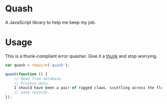 # Quash

A JavaScript library to help me keep my job.

# Usage

This is a thunk-compliant error quasher. Give it a [thunk][] and stop worrying.

```javascript
var quash = require('quash');

quash(function () {
    // Read from database.
    // Process data.
    I should have been a pair of ragged claws, scuttling across the floors of silent seas...
    // Save records.
});
```

[thunk]: https://en.wikipedia.org/wiki/Thunk

